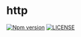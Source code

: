 # http

[![Npm version](https://badge.fury.io/js/@sirian%2Fhttp.svg)](https://www.npmjs.com/package/@sirian/http)
[![LICENSE](https://img.shields.io/badge/License-MIT-yellow.svg)](https://opensource.org/licenses/MIT)

